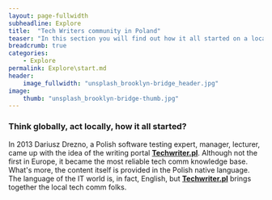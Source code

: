 ```yaml
---
layout: page-fullwidth
subheadline: Explore
title:  "Tech Writers community in Poland"
teaser: "In this section you will find out how it all started on a local level."
breadcrumb: true
categories:
    - Explore
permalink: Explore\start.md
header:
    image_fullwidth: "unsplash_brooklyn-bridge_header.jpg"
image:
    thumb: "unsplash_brooklyn-bridge-thumb.jpg"
---
```

### Think globally, act locally, how it all started?
In 2013 Dariusz Drezno, a Polish software testing expert, manager, lecturer, came up with the idea of the writing portal **[Techwriter.pl](http://techwriter.pl/)**. Although not the first in Europe, it became the most reliable tech comm knowledge base. What's more, the content itself is provided in the Polish native language. The language of the IT world is, in fact, English, but **[Techwriter.pl](http://techwriter.pl/)** brings together the local tech comm folks.
